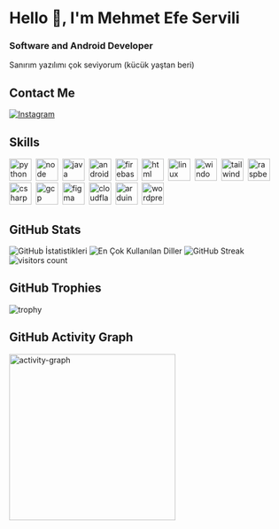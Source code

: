 # Hello 👋, I'm Mehmet Efe Servili
### Software and Android Developer

Sanırım yazılımı çok seviyorum (kücük yaştan beri)

## Contact Me
<p><a href="https://www.instagram.com/efe.vsc" target="_blank"><img src="https://img.shields.io/badge/Instagram-%23E4405F.svg?&style=flat-square&logo=instagram&logoColor=white" alt="Instagram"></a> </p>

## Skills

<p align="left">
<img src="https://cdn.jsdelivr.net/gh/devicons/devicon/icons/python/python-original.svg" alt="python" width="40" height="40"/>&nbsp;
<img src="https://cdn.jsdelivr.net/gh/devicons/devicon/icons/nodejs/nodejs-original.svg" alt="node" width="40" height="40"/>&nbsp;
<img src="https://cdn.jsdelivr.net/gh/devicons/devicon/icons/java/java-original.svg" alt="java" width="40" height="40"/>&nbsp;
<img src="https://cdn.jsdelivr.net/gh/devicons/devicon/icons/android/android-original.svg" alt="android" width="40" height="40"/>&nbsp;
<img src="https://cdn.jsdelivr.net/gh/devicons/devicon/icons/firebase/firebase-plain.svg" alt="firebase" width="40" height="40"/>&nbsp;
<img src="https://cdn.jsdelivr.net/gh/devicons/devicon/icons/html5/html5-original.svg" alt="html" width="40" height="40"/>&nbsp;
<img src="https://cdn.jsdelivr.net/gh/devicons/devicon/icons/linux/linux-original.svg" alt="linux" width="40" height="40"/>&nbsp;
<img src="https://cdn.jsdelivr.net/gh/devicons/devicon/icons/windows8/windows8-original.svg" alt="windows" width="40" height="40"/>&nbsp;
<img src="https://cdn.jsdelivr.net/gh/devicons/devicon/icons/tailwindcss/tailwindcss-plain.svg" alt="tailwind" width="40" height="40"/>&nbsp;
<img src="https://cdn.jsdelivr.net/gh/devicons/devicon/icons/raspberrypi/raspberrypi-original.svg" alt="raspberrypi" width="40" height="40"/>&nbsp;
<img src="https://cdn.jsdelivr.net/gh/devicons/devicon/icons/csharp/csharp-original.svg" alt="csharp" width="40" height="40"/>&nbsp;
<img src="https://cdn.jsdelivr.net/gh/devicons/devicon/icons/googlecloud/googlecloud-original.svg" alt="gcp" width="40" height="40"/>&nbsp;
<img src="https://cdn.jsdelivr.net/gh/devicons/devicon/icons/figma/figma-original.svg" alt="figma" width="40" height="40"/>&nbsp;
<img src="https://cdn.jsdelivr.net/gh/devicons/devicon/icons/cloudflare/cloudflare-original.svg" alt="cloudflare" width="40" height="40"/>&nbsp;
<img src="https://cdn.jsdelivr.net/gh/devicons/devicon/icons/arduino/arduino-original.svg" alt="arduino" width="40" height="40"/>&nbsp;
<img src="https://cdn.jsdelivr.net/gh/devicons/devicon/icons/wordpress/wordpress-original.svg" alt="wordpress" width="40" height="40"/>&nbsp;
</p>

## GitHub Stats

<img src="https://github-readme-stats.vercel.app/api?username=zoeyefe&show_icons=true&count_private=true&theme=default" alt="GitHub İstatistikleri" />

<img src="https://github-readme-stats.vercel.app/api/top-langs/?username=zoeyefe&layout=compact&theme=default" alt="En Çok Kullanılan Diller" />

<img src="https://github-readme-streak-stats.herokuapp.com/?user=zoeyefe&theme=default" alt="GitHub Streak" />

<img src="https://profile-counter.glitch.me/zoeyefe/count.svg?" alt="visitors count" />

## GitHub Trophies

<img src="https://github-profile-trophy.vercel.app/?username=zoeyefe" alt="trophy" />

## GitHub Activity Graph

<img src="https://github-readme-activity-graph.vercel.app/graph?username=zoeyefe&radius=16&theme=react&area=true&order=5" height="300" alt="activity-graph" />


